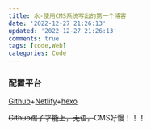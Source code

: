 ```yaml
---
title: 水-使用CMS系统写出的第一个博客
date: '2022-12-27 21:26:13'
updated: '2022-12-27 21:26:13'
comments: true
tags: [code,Web]
categories: Code
---
```

### 配置平台
[Github](https://github.com/WiseAnswer/WiseAnswer_Blog)+[Netlify](https://app.netlify.com/teams/wiseanswer/overview)+[hexo](https://hexo.io/zh-cn/docs/index.html)

~~Github踢子才能上，无语，~~CMS好慢！！！
